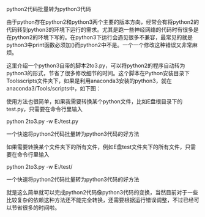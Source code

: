python2代码批量转为python3代码

由于python存在python2和python3两个主要的版本方向，经常会有将python2的代码转到python3的环境下运行的需求。尤其是跑一些神经网络的代码时有很多是在python2的环境下写的。在python3下运行会遇见很多不兼容，最常见的就是python3中print函数必须加()而python2中不是。一个一个修改这种错误又非常麻烦。

这里介绍一个python3自带的脚本2to3.py，可以将python2的程序自动转为python3的形式，节省了很多修改细节的时间。这个脚本在Python安装目录下Toolsscripts文件夹下，如果是利用anaconda3安装的python3，就在anaconda3/Tools/scripts中，如下图：

使用方法也很简单，如果我需要转换某个python文件，比如E盘根目录下的test.py，只需要在命令行里输入

python 2to3.py -w E:/test.py

一个快速将python2代码批量转为python3代码的好方法

如果需要转换某个文件夹下的所有文件，例如E盘test文件夹下的所有文件，只需要在命令行里输入

python 2to3.py -w E:/test/

一个快速将python2代码批量转为python3代码的好方法

就是这么简单就可以完成python2代码像python3代码的变换，当然目前对于一些比较复杂的依赖这种方法还不能完全转换，还需要根据运行错误调整，不过已经可以节省很多的时间啦。
